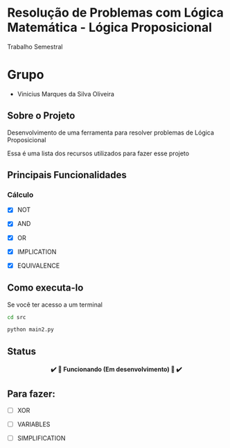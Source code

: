 # Resolução de Problemas com Lógica Matemática - Lógica Proposicional
Trabalho Semestral

# Grupo
* Vinicius Marques da Silva Oliveira

## Sobre o Projeto
Desenvolvimento de uma ferramenta para resolver problemas de Lógica Proposicional

Essa é uma lista dos recursos utilizados para fazer esse projeto

## Principais Funcionalidades
### Cálculo
- [x] NOT
- [x] AND
- [x] OR
- [x] IMPLICATION
- [x] EQUIVALENCE


## Como executa-lo
Se você ter acesso a um terminal
```bash
cd src
```
```bash
python main2.py
```

## Status
<h4 align="center"> 
	✔️ 🚧️ Funcionando (Em desenvolvimento) 🚧️ ✔️
</h4>

## Para fazer:
- [ ] XOR
- [ ] VARIABLES
- [ ] SIMPLIFICATION


